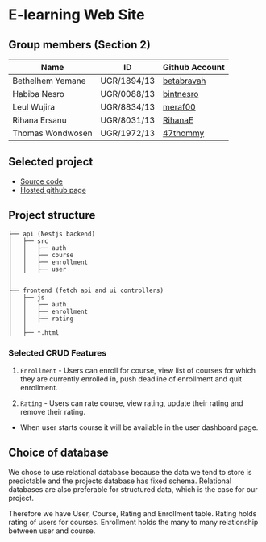 # E-learning Web Site

## Group members (Section 2)

| Name             | ID          | Github Account                              |
| ---------------- | ----------- | ------------------------------------------- |
| Bethelhem Yemane | UGR/1894/13 | [betabravah](https://github.com/Betabravah) |
| Habiba Nesro     | UGR/0088/13 | [bintnesro](https://github.com/habibanesro) |
| Leul Wujira      | UGR/8834/13 | [meraf00](https://github.com/meraf00)       |
| Rihana Ersanu    | UGR/8031/13 | [RihanaE](https://github.com/RihanaE)       |
| Thomas Wondwosen | UGR/1972/13 | [47thommy](https://github.com/47thommy)     |

## Selected project

- [Source code](https://github.com/meraf00/UGR-8834-13)
- [Hosted github page](https://meraf00.github.io/UGR-8834-13/)

## Project structure

```
├── api (Nestjs backend)
│   ├── src
│   │   ├── auth
│   │   ├── course
│   │   ├── enrollment
│   │   ├── user
│
│
├── frontend (fetch api and ui controllers)
│   ├── js
│   │   ├── auth
│   │   ├── enrollment
│   │   ├── rating
│   │
│   ├── *.html
```

### Selected CRUD Features

1. `Enrollment` - Users can enroll for course, view list of courses for which they are currently enrolled in, push deadline of enrollment and quit enrollment.

2. `Rating` - Users can rate course, view rating, update their rating and remove their rating.

- When user starts course it will be available in the user dashboard page.


## Choice of database

We chose to use relational database because the data we tend to store is predictable and the projects database has fixed schema. Relational databases are also preferable for structured data, which is the case for our project. 

Therefore we have User, Course, Rating and Enrollment table. Rating holds rating of users for courses. Enrollment holds the many to many relationship between user and course.
